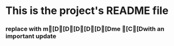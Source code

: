 # This is the project's README file

### replace with m[D[D[D[D[D[Dme [C[Dwith an important update